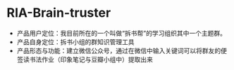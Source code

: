 # RIA-Brain-truster
* 产品用户定位：我目前所在的一个叫做“拆书帮”的学习组织其中一个主题群。
* 产品自身定位：拆书小组的群知识管理工具
* 产品形态与功能：建立微信公众号，通过在微信中输入关键词可以将群友的便签读书法作业（印象笔记与豆瓣小组中）提取出来
